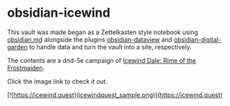 # obsidian-icewind

This vault was made began as a Zettelkasten style notebook using [obsidian.md](https://obsidian.md) alongside the plugins [obsidian-dataview](https://blacksmithgu.github.io/obsidian-dataview/) and [obsidian-digital-garden](https://github.com/oleeskild/obsidian-digital-garden) to handle data and turn the vault into a site, respectively.

The contents are a dnd-5e campaign of [Icewind Dale: Rime of the Frostmaiden](https://en.wikipedia.org/wiki/Icewind_Dale:_Rime_of_the_Frostmaiden).

Click the image link to check it out.

[![https://icewind.quest](icewindquest_sample.png)](https://icewind.quest)

